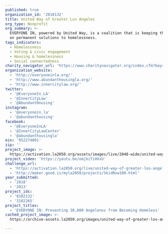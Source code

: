 ```yaml
---
published: true
organization_id: '2018132'
title: United Way of Greater Los Angeles
org_type: Nonprofit
org_summary: >-
  EVERYONE IN, powered by United Way, is a coalition that is keeping the focus
  on permanent solutions to homelessness.
tags_indicators:
  - Homelessness
  - Voting & civic engagement
  - Housing & homelessness
  - Social connectedness
charity_navigator_url: 'https://www.charitynavigator.org/index.cfm?bay=search.profile&ein=952274801'
organization_website:
  - 'http://everyoneinla.org/'
  - 'http://www.abundanthousingla.org/'
  - 'http://www.innercitylaw.org/'
twitter:
  - '@EveryoneIn_LA'
  - '@InnerCityLaw'
  - '@AbundantHousing'
instagram:
  - '@everyonein_la'
  - '@abundanthousing'
facebook:
  - '@EveryoneInLA'
  - '@InnerCityLawCenter'
  - '@abundanthousingla'
ein: '952274801'
zip: ''
project_image: >-
  https://activation.la2050.org/assets/images/live/2048-wide/united-way-of-greater-los-angeles.jpg
project_video: 'https://youtu.be/omjbiTiHXxU'
challenge_url:
  - 'https://activation.la2050.org/live/united-way-of-greater-los-angeles/'
  - 'http://maker.good.is/myla2050/projects/SkidRow100.html'
year_submitted:
  - '2018'
  - '2013'
project_ids:
  - '8102132'
  - '3102265'
project_titles:
  - 'EVERYONE IN: Preventing 30,000 Angelenos from Becoming Homeless'
cached_project_image: >-
  https://archive-assets.la2050.org/images/united-way-of-greater-los-angeles/activation.la2050.org/assets/images/live/2048-wide/united-way-of-greater-los-angeles.jpg

---
```

